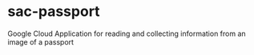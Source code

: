 # sac-passport
Google Cloud Application for reading and collecting information from an image of a passport
